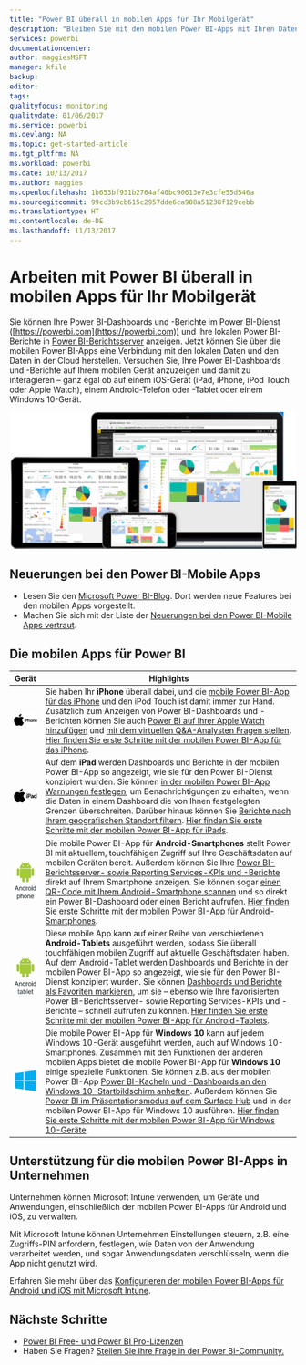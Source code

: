 ```yaml
---
title: "Power BI überall in mobilen Apps für Ihr Mobilgerät"
description: "Bleiben Sie mit den mobilen Power BI-Apps mit Ihren Daten, ob lokal oder in der Cloud, verbunden. Zeigen Sie Power BI-Dashboards und -Berichte auf Ihrem mobilen Gerät."
services: powerbi
documentationcenter: 
author: maggiesMSFT
manager: kfile
backup: 
editor: 
tags: 
qualityfocus: monitoring
qualitydate: 01/06/2017
ms.service: powerbi
ms.devlang: NA
ms.topic: get-started-article
ms.tgt_pltfrm: NA
ms.workload: powerbi
ms.date: 10/13/2017
ms.author: maggies
ms.openlocfilehash: 1b653bf931b2764af40bc90613e7e3cfe55d546a
ms.sourcegitcommit: 99cc3b9cb615c2957dde6ca908a51238f129cebb
ms.translationtype: HT
ms.contentlocale: de-DE
ms.lasthandoff: 11/13/2017
---
```

# <a name="take-power-bi-anywhere-in-mobile-apps-for-your-mobile-device"></a>Arbeiten mit Power BI überall in mobilen Apps für Ihr Mobilgerät
Sie können Ihre Power BI-Dashboards und -Berichte im Power BI-Dienst ([https://powerbi.com](https://powerbi.com)) und Ihre lokalen Power BI-Berichte in [Power BI-Berichtsserver](report-server/get-started.md) anzeigen. Jetzt können Sie über die mobilen Power BI-Apps eine Verbindung mit den lokalen Daten und den Daten in der Cloud herstellen. Versuchen Sie, Ihre Power BI-Dashboards und -Berichte auf Ihrem mobilen Gerät anzuzeigen und damit zu interagieren – ganz egal ob auf einem iOS-Gerät (iPad, iPhone, iPod Touch oder Apple Watch), einem Android-Telefon oder -Tablet oder einem Windows 10-Gerät.

![Power BI auf mobilen Geräten](media/mobile-apps-for-mobile-devices/power-bi-mobile-apps-all-up.png)

## <a name="see-whats-new-in-the-power-bi-mobile-apps"></a>Neuerungen bei den Power BI-Mobile Apps
* Lesen Sie den [Microsoft Power BI-Blog](https://powerbi.microsoft.com/blog/tag/mobile/). Dort werden neue Features bei den mobilen Apps vorgestellt.
* Machen Sie sich mit der Liste der [Neuerungen bei den Power BI-Mobile Apps vertraut](mobile-whats-new-in-the-mobile-apps.md).

## <a name="the-power-bi-mobile-apps"></a>Die mobilen Apps für Power BI
| **Gerät** | **Highlights** |
| --- | --- |
| [![iPhone](media/mobile-apps-for-mobile-devices/iphone-logo-50-px.png)](mobile-ipad-app-get-started.md) |Sie haben Ihr **iPhone** überall dabei, und die [mobile Power BI-App für das iPhone](mobile-ipad-app-get-started.md) und den iPod Touch ist damit immer zur Hand. Zusätzlich zum Anzeigen von Power BI-Dashboards und -Berichten können Sie auch [Power BI auf Ihrer Apple Watch hinzufügen](mobile-apple-watch.md) und [mit dem virtuellen Q&A-Analysten Fragen stellen](mobile-apps-ios-qna.md). [Hier finden Sie erste Schritte mit der mobilen Power BI-App für das iPhone](mobile-iphone-app-get-started.md). |
| [![iPad](media/mobile-apps-for-mobile-devices/ipad-logo-50-px.png)](mobile-ipad-app-get-started.md) |Auf dem **iPad** werden Dashboards und Berichte in der mobilen Power BI-App so angezeigt, wie sie für den Power BI-Dienst konzipiert wurden. Sie können [in der mobilen Power BI-App Warnungen festlegen](mobile-set-data-alerts-in-the-mobile-apps.md), um Benachrichtigungen zu erhalten, wenn die Daten in einem Dashboard die von Ihnen festgelegten Grenzen überschreiten. Darüber hinaus können Sie [Berichte nach Ihrem geografischen Standort filtern](mobile-apps-geographic-filtering.md). [Hier finden Sie erste Schritte mit der mobilen Power BI-App für iPads](mobile-ipad-app-get-started.md). |
| [![Android-Smartphone](media/mobile-apps-for-mobile-devices/android-phone-logo-50-px.png)](mobile-android-app-get-started.md) |Die mobile Power BI-App für **Android-Smartphones** stellt Power BI mit aktuellem, touchfähigen Zugriff auf Ihre Geschäftsdaten auf mobilen Geräten bereit.  Außerdem können Sie Ihre [Power BI-Berichtsserver- sowie Reporting Services-KPIs und -Berichte](mobile-app-ssrs-kpis-mobile-on-premises-reports.md) direkt auf Ihrem Smartphone anzeigen. Sie können sogar [einen QR-Code mit Ihrem Android-Smartphone scannen](mobile-apps-qr-code.md) und so direkt ein Power BI-Dashboard oder einen Bericht aufrufen. [Hier finden Sie erste Schritte mit der mobilen Power BI-App für Android-Smartphones](mobile-android-app-get-started.md). |
| [![Android-Tablet](media/mobile-apps-for-mobile-devices/android-tablet-logo-50-px.png)](mobile-android-tablet-app-get-started.md) |Diese mobile App kann auf einer Reihe von verschiedenen **Android-Tablets** ausgeführt werden, sodass Sie überall touchfähigen mobilen Zugriff auf aktuelle Geschäftsdaten haben. Auf dem Android-Tablet werden Dashboards und Berichte in der mobilen Power BI-App so angezeigt, wie sie für den Power BI-Dienst konzipiert wurden. Sie können [Dashboards und Berichte als Favoriten markieren](mobile-apps-favorites.md), um sie – ebenso wie Ihre favorisierten Power BI-Berichtsserver- sowie Reporting Services-KPIs und -Berichte – schnell aufrufen zu können. [Hier finden Sie erste Schritte mit der mobilen Power BI-App für Android-Tablets](mobile-android-tablet-app-get-started.md). |
| [![Windows-Geräte](media/mobile-apps-for-mobile-devices/win-10-logo-50-px.png)](desktop-getting-started.md) |Die mobile Power BI-App für **Windows 10** kann auf jedem Windows 10-Gerät ausgeführt werden, auch auf Windows 10-Smartphones. Zusammen mit den Funktionen der anderen mobilen Apps bietet die mobile Power BI-App für **Windows 10** einige spezielle Funktionen. Sie können z.B. aus der mobilen Power BI-App [Power BI-Kacheln und -Dashboards an den Windows 10-Startbildschirm anheften](mobile-pin-dashboard-start-screen-windows-10-phone-app.md). Außerdem können Sie [Power BI im Präsentationsmodus auf dem Surface Hub](mobile-windows-10-app-presentation-mode.md) und in der mobilen Power BI-App für Windows 10 ausführen. [Hier finden Sie erste Schritte mit der mobilen Power BI-App für Windows 10-Geräte](mobile-windows-10-phone-app-get-started.md). |

## <a name="enterprise-support-for-the-power-bi-mobile-apps"></a>Unterstützung für die mobilen Power BI-Apps in Unternehmen
Unternehmen können Microsoft Intune verwenden, um Geräte und Anwendungen, einschließlich der mobilen Power BI-Apps für Android und iOS, zu verwalten.

Mit Microsoft Intune können Unternehmen Einstellungen steuern, z.B. eine Zugriffs-PIN anfordern, festlegen, wie Daten von der Anwendung verarbeitet werden, und sogar Anwendungsdaten verschlüsseln, wenn die App nicht genutzt wird.

Erfahren Sie mehr über das [Konfigurieren der mobilen Power BI-Apps für Android und iOS mit Microsoft Intune](service-admin-mobile-intune.md). 

## <a name="next-steps"></a>Nächste Schritte
* [Power BI Free- und Power BI Pro-Lizenzen](service-free-vs-pro.md)
* Haben Sie Fragen? [Stellen Sie Ihre Frage in der Power BI-Community.](http://community.powerbi.com/)

